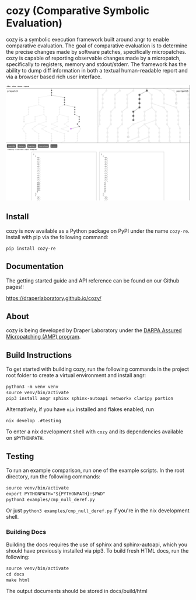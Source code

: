 # cozy (Comparative Symbolic Evaluation)

cozy is a symbolic execution framework built around angr to enable comparative evaluation.
The goal of comparative evaluation is to determine the precise changes made by software
patches, specifically micropatches. cozy is capable of reporting observable changes
made by a micropatch, specifically to registers, memory and stdout/stderr. The framework
has the ability to dump diff information in both a textual human-readable report and
via a browser based rich user interface.

![Screenshot](screenshots/cozy-viz-1.png)

## Install

cozy is now available as a Python package on PyPI under the name `cozy-re`. Install with pip via the following command:

```commandline
pip install cozy-re
```

## Documentation

The getting started guide and API reference can be found on our Github pages!:

https://draperlaboratory.github.io/cozy/

## About

cozy is being developed by Draper Laboratory under the [DARPA Assured Micropatching (AMP) program](https://www.darpa.mil/program/assured-micropatching).

## Build Instructions

To get started with building cozy, run the following commands in the project root folder to create a virtual environment and install angr:

```commandline
python3 -m venv venv
source venv/bin/activate
pip3 install angr sphinx sphinx-autoapi networkx claripy portion
```

Alternatively, if you have `nix` installed and flakes enabled, run

``` 
nix develop .#testing 
```

To enter a nix development shell with `cozy` and its dependencies available on
`$PYTHONPATH`.

## Testing

To run an example comparison, run one of the example scripts. In the root directory, run the following commands:

```commandline
source venv/bin/activate
export PYTHONPATH="${PYTHONPATH}:$PWD"
python3 examples/cmp_null_deref.py
```

Or just `python3 examples/cmp_null_deref.py` if you're in the nix development
shell.

### Building Docs

Building the docs requires the use of sphinx and sphinx-autoapi, which you should have previously installed via pip3. To build fresh HTML docs, run the following:

```commandline
source venv/bin/activate
cd docs
make html
```

The output documents should be stored in docs/build/html